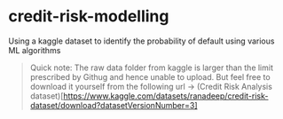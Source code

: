 # credit-risk-modelling
Using a kaggle dataset to identify the probability of default using various ML algorithms

> Quick note: The raw data folder from kaggle is larger than the limit prescribed by Githug and hence unable to upload. But feel free to download it yourself from the following url -> (Credit Risk Analysis dataset)[https://www.kaggle.com/datasets/ranadeep/credit-risk-dataset/download?datasetVersionNumber=3] 

